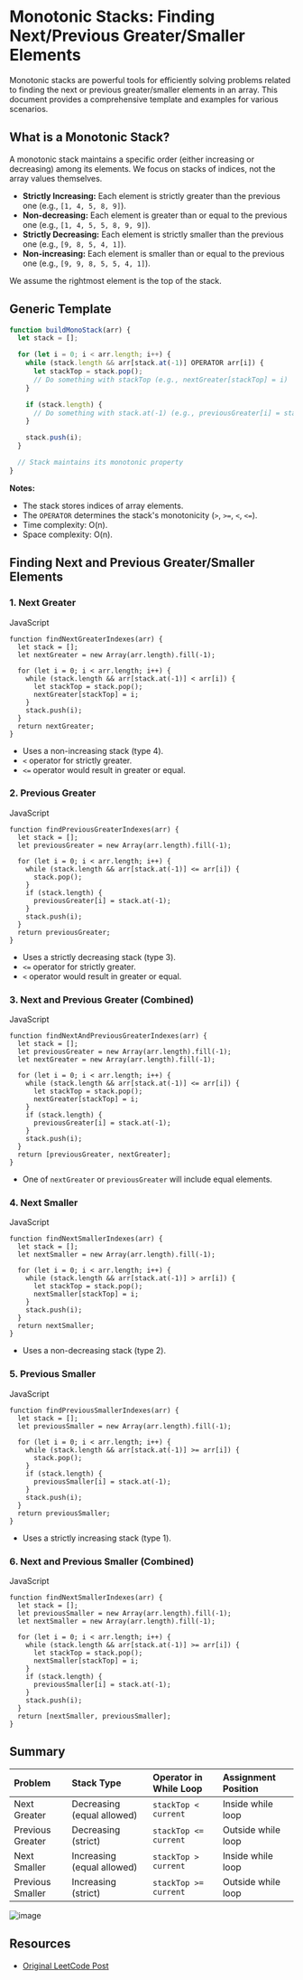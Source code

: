 
# Monotonic Stacks: Finding Next/Previous Greater/Smaller Elements

Monotonic stacks are powerful tools for efficiently solving problems related to finding the next or previous greater/smaller elements in an array. This document provides a comprehensive template and examples for various scenarios.

## What is a Monotonic Stack?

A monotonic stack maintains a specific order (either increasing or decreasing) among its elements. We focus on stacks of indices, not the array values themselves.

* **Strictly Increasing:** Each element is strictly greater than the previous one (e.g., `[1, 4, 5, 8, 9]`).
* **Non-decreasing:** Each element is greater than or equal to the previous one (e.g., `[1, 4, 5, 5, 8, 9, 9]`).
* **Strictly Decreasing:** Each element is strictly smaller than the previous one (e.g., `[9, 8, 5, 4, 1]`).
* **Non-increasing:** Each element is smaller than or equal to the previous one (e.g., `[9, 9, 8, 5, 5, 4, 1]`).

We assume the rightmost element is the top of the stack.

## Generic Template

```javascript
function buildMonoStack(arr) {
  let stack = [];

  for (let i = 0; i < arr.length; i++) {
    while (stack.length && arr[stack.at(-1)] OPERATOR arr[i]) {
      let stackTop = stack.pop();
      // Do something with stackTop (e.g., nextGreater[stackTop] = i)
    }

    if (stack.length) {
      // Do something with stack.at(-1) (e.g., previousGreater[i] = stack.at(-1))
    }

    stack.push(i);
  }

  // Stack maintains its monotonic property
}

```

**Notes:**

-   The stack stores indices of array elements.
-   The `OPERATOR` determines the stack's monotonicity (`>`, `>=`, `<`, `<=`).
-   Time complexity: O(n).
-   Space complexity: O(n).

## Finding Next and Previous Greater/Smaller Elements

### 1. Next Greater

JavaScript

```
function findNextGreaterIndexes(arr) {
  let stack = [];
  let nextGreater = new Array(arr.length).fill(-1);

  for (let i = 0; i < arr.length; i++) {
    while (stack.length && arr[stack.at(-1)] < arr[i]) {
      let stackTop = stack.pop();
      nextGreater[stackTop] = i;
    }
    stack.push(i);
  }
  return nextGreater;
}

```

-   Uses a non-increasing stack (type 4).
-   `<` operator for strictly greater.
-   `<=` operator would result in greater or equal.

### 2. Previous Greater

JavaScript

```
function findPreviousGreaterIndexes(arr) {
  let stack = [];
  let previousGreater = new Array(arr.length).fill(-1);

  for (let i = 0; i < arr.length; i++) {
    while (stack.length && arr[stack.at(-1)] <= arr[i]) {
      stack.pop();
    }
    if (stack.length) {
      previousGreater[i] = stack.at(-1);
    }
    stack.push(i);
  }
  return previousGreater;
}

```

-   Uses a strictly decreasing stack (type 3).
-   `<=` operator for strictly greater.
-   `<` operator would result in greater or equal.

### 3. Next and Previous Greater (Combined)

JavaScript

```
function findNextAndPreviousGreaterIndexes(arr) {
  let stack = [];
  let previousGreater = new Array(arr.length).fill(-1);
  let nextGreater = new Array(arr.length).fill(-1);

  for (let i = 0; i < arr.length; i++) {
    while (stack.length && arr[stack.at(-1)] <= arr[i]) {
      let stackTop = stack.pop();
      nextGreater[stackTop] = i;
    }
    if (stack.length) {
      previousGreater[i] = stack.at(-1);
    }
    stack.push(i);
  }
  return [previousGreater, nextGreater];
}

```

-   One of `nextGreater` or `previousGreater` will include equal elements.

### 4. Next Smaller

JavaScript

```
function findNextSmallerIndexes(arr) {
  let stack = [];
  let nextSmaller = new Array(arr.length).fill(-1);

  for (let i = 0; i < arr.length; i++) {
    while (stack.length && arr[stack.at(-1)] > arr[i]) {
      let stackTop = stack.pop();
      nextSmaller[stackTop] = i;
    }
    stack.push(i);
  }
  return nextSmaller;
}

```

-   Uses a non-decreasing stack (type 2).

### 5. Previous Smaller

JavaScript

```
function findPreviousSmallerIndexes(arr) {
  let stack = [];
  let previousSmaller = new Array(arr.length).fill(-1);

  for (let i = 0; i < arr.length; i++) {
    while (stack.length && arr[stack.at(-1)] >= arr[i]) {
      stack.pop();
    }
    if (stack.length) {
      previousSmaller[i] = stack.at(-1);
    }
    stack.push(i);
  }
  return previousSmaller;
}

```

-   Uses a strictly increasing stack (type 1).

### 6. Next and Previous Smaller (Combined)

JavaScript

```
function findNextSmallerIndexes(arr) {
  let stack = [];
  let previousSmaller = new Array(arr.length).fill(-1);
  let nextSmaller = new Array(arr.length).fill(-1);

  for (let i = 0; i < arr.length; i++) {
    while (stack.length && arr[stack.at(-1)] >= arr[i]) {
      let stackTop = stack.pop();
      nextSmaller[stackTop] = i;
    }
    if (stack.length) {
      previousSmaller[i] = stack.at(-1);
    }
    stack.push(i);
  }
  return [nextSmaller, previousSmaller];
}

```

## Summary


| Problem             | Stack Type                | Operator in While Loop | Assignment Position |
| :------------------ | :------------------------ | :--------------------- | :------------------ |
| Next Greater        | Decreasing (equal allowed) | `stackTop < current`   | Inside while loop   |
| Previous Greater    | Decreasing (strict)       | `stackTop <= current`  | Outside while loop  |
| Next Smaller        | Increasing (equal allowed) | `stackTop > current`   | Inside while loop   |
| Previous Smaller    | Increasing (strict)       | `stackTop >= current`  | Outside while loop  |




![image](https://assets.leetcode.com/users/images/3b666e9c-4200-4245-bce8-7d7e81649f8f_1659039679.8631365.png)


## Resources
- [Original LeetCode Post](https://leetcode.com/discuss/post/2347639/a-comprehensive-guide-and-template-for-m-irii/)
<!--stackedit_data:
eyJoaXN0b3J5IjpbMTU2NzMyOTc5OSwtMTcwMzYyODQ2MCwtMT
IzMzAwNDY1Niw1NjkwMzEyMzMsLTQ1MTI3ODAzNCwtMTc5NzEx
NjY4MSw0NDA5MjA1ODVdfQ==
-->